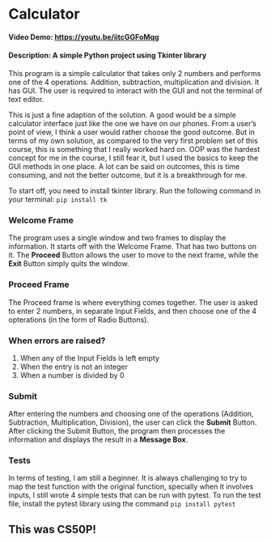# Calculator

#### Video Demo: https://youtu.be/iitcGGFoMqg

#### Description: A simple Python project using Tkinter library

This program is a simple calculator that takes only 2 numbers and performs one of the 4 operations. Addition, subtraction, multiplication and division.
It has GUI. The user is required to interact with the GUI and not the terminal of text editor.

This is just a fine adaption of the solution. A good would be a simple calculator interface just like the one we have on our phones. From a user’s point of view, I think a user would rather choose the good outcome.
But in terms of my own solution, as compared to the very first problem set of this course, this is something that I really worked hard on. OOP was the hardest concept for me in the course, I still fear it, but I used the basics to keep the GUI methods in one place.
A lot can be said on outcomes, this is time consuming, and not the better outcome, but it is a breakthrough for me.

To start off, you need to install tkinter library.
Run the following command in your terminal:
`pip install tk`

### Welcome Frame
The program uses a single window and two frames to display the information.
It starts off with the Welcome Frame. That has two buttons on it. The **Proceed** Button allows the user to move to the next frame, while the **Exit** Button simply quits the window.

### Proceed Frame
The Proceed frame is where everything comes together. The user is asked to enter 2 numbers, in separate Input Fields, and then choose one of the 4 opterations (in the form of Radio Buttons).

### When errors are raised?
1. When any of the Input Fields is left empty
2. When the entry is not an integer
3. When a number is divided by 0

### Submit
After entering the numbers and choosing one of the operations (Addition, Subtraction, Multiplication, Division), the user can click the **Submit** Button.
After clicking the Submit Button, the program then processes the information and displays the result in a **Message Box**.

### Tests
In terms of testing, I am still a beginner. It is always challenging to try to map the test function with the original function, specially when it involves inputs, I still wrote 4 simple tests that can be run with pytest.
To run the test file, install the pytest library using the command
`pip install pytest`

## This was CS50P!


